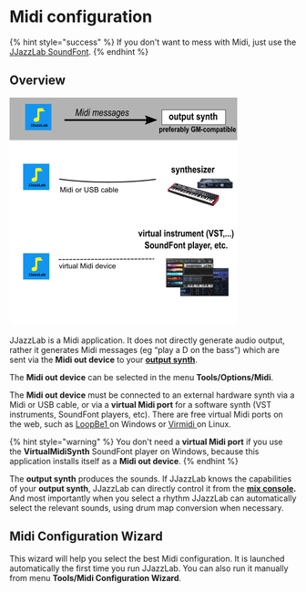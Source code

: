 # Midi configuration

{% hint style="success" %}
If you don't want to mess with Midi, just use the [JJazzLab SoundFont](jjazzlab-soundfont/).&#x20;
{% endhint %}

## Overview

![](<../.gitbook/assets/MidiWizard-image1 (2).png>)

JJazzLab is a Midi application. It does not directly generate audio output, rather it generates Midi messages (eg “play a D on the bass”) which are sent via the **Midi out device** to your [**output synth**](output-synth.md).&#x20;

The **Midi out device** can be selected in the menu **Tools/Options/Midi**.

The **Midi out device** must be connected to an external hardware synth via a Midi or USB cable, or via a **virtual Midi port** for a software synth (VST instruments, SoundFont players, etc). There are free virtual Midi ports on the web, such as [LoopBe1 ](https://nerds.de/en/loopbe1.html)on Windows or [Virmidi ](https://alsa.opensrc.org/Virmidi)on Linux.

{% hint style="warning" %}
You don't need a **virtual Midi port** if you use the **VirtualMidiSynth** SoundFont player on Windows, because this application installs itself as a **Midi out device**.
{% endhint %}

The **output synth** produces the sounds. If JJazzLab knows the capabilities of your **output synth**, JJazzLab can directly control it from the [**mix console**](../songs/song-editors/mix-console.md)**.** And most importantly when you select a rhythm JJazzLab can automatically select the relevant sounds, using drum map conversion when necessary.&#x20;

## Midi Configuration Wizard <a href="#midi-configuration-wizard" id="midi-configuration-wizard"></a>

This wizard will help you select the best Midi configuration.  It is launched automatically the first time you run JJazzLab. You can also run it manually from menu **Tools/Midi Configuration Wizard**.
